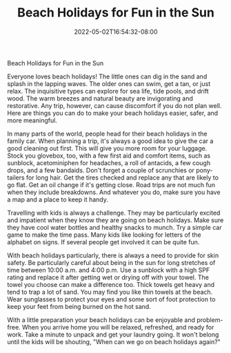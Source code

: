 ﻿---
title: "Beach Holidays for Fun in the Sun"
date: 2022-05-02T16:54:32-08:00
description: "Hobby Articles Tips for Web Success"
featured_image: "/images/Hobby Articles.jpg"
tags: ["Hobby Articles"]
---

Beach Holidays for Fun in the Sun

Everyone loves beach holidays!  The little ones can dig in the sand and splash in the lapping waves.  The older ones can swim, get a tan, or just relax.  The inquisitive types can explore for sea life, tide pools, and drift wood.  The warm breezes and natural beauty are invigorating and restorative.  Any trip, however, can cause discomfort if you do not plan well.  Here are things you can do to make your beach holidays easier, safer, and more meaningful.

In many parts of the world, people head for their beach holidays in the family car. When planning a trip, it's always a good idea to give the car a good cleaning out first. This will give you more room for your luggage.  Stock you glovebox, too, with a few first aid and comfort items, such as sunblock, acetominiphen for headaches, a roll of antacids, a few cough drops, and a few bandaids.  Don't forget a couple of scrunchies or pony-tailers for long hair. Get the tires checked and replace any that are likely to go flat.  Get an oil change if it's getting close.  Road trips are not much fun when they include breakdowns.  And whatever you do, make sure you have a map and a place to keep it handy.

Travelling with kids is always a challenge.  They may be particularly excited and impatient when they know they are going on beach holidays.  Make sure they have cool water bottles and healthy snacks to munch.  Try a simple car game to make the time pass.  Many kids like looking for letters of the alphabet on signs.  If several people get involved it can be quite fun.

With beach holidays particularly, there is always a need to provide for skin safety.  Be particularly careful about being in the sun for long stretches of time between 10:00 a.m. and 4:00 p.m.  Use a sunblock with a high SPF rating and replace it after getting wet or drying off with your towel.  The towel you choose can make a difference too.  Thick towels get heavy and tend to trap a lot of sand.  You may find you like thin towels at the beach.  Wear sunglasses to protect your eyes and some sort of foot protection to keep your feet from being burned on the hot sand.

With a little preparation your beach holidays can be enjoyable and problem-free.  When you arrive home you will be relaxed, refreshed, and ready for work. Take a minute to unpack and get your laundry going.  It won't belong until the kids will be shouting, "When can we go on beach holidays again?" 
